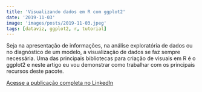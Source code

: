 ```yaml
---
title: 'Visualizando dados em R com ggplot2'
date: '2019-11-03'
image: 'images/posts/2019-11-03.jpeg'
tags: [dataviz, ggplot2, r, tutorial]
---
```


Seja na apresentação de informações, na análise exploratória de dados ou no diagnóstico de um modelo, a visualização de dados se faz sempre necessária. Uma das principais bibliotecas para criação de visuais em R é o ggplot2 e neste artigo eu vou demonstrar como trabalhar com os principais recursos deste pacote.

<a href="https://www.linkedin.com/pulse/visualizando-dados-em-r-com-ggplot2-antonio-c-da-silva-júnior/" class="nav__link cta-button button button--small" target="_blank">Acesse a publicação completa no LinkedIn</a>
